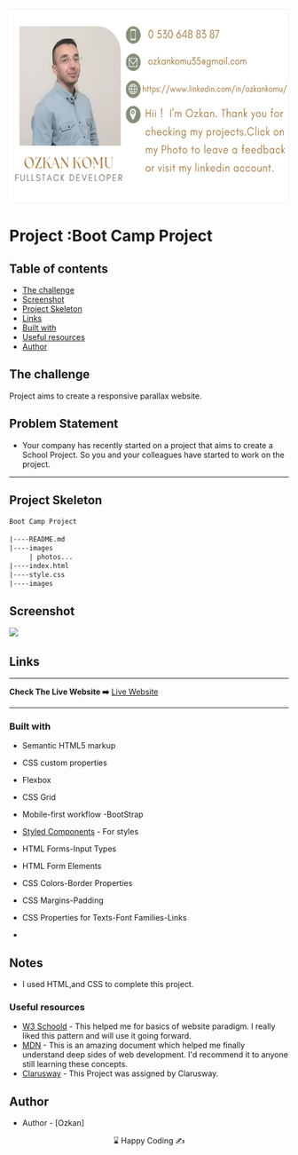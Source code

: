 <p align="left">
<a href="https://www.linkedin.com/in/ozkankomu/" target="_blank"><img src="photo1.png" alt="screenshot" width=680px height=350px></a>
</p>




# Project :Boot Camp Project

## Table of contents

  - [The challenge](#the-challenge)
  - [Screenshot](#screenshot)
  - [Project Skeleton ](#project-skeleton)
  - [Links](#links)
  - [Built with](#built-with)
  - [Useful resources](#useful-resources)
- [Author](#author)



## The challenge
Project aims to create a responsive parallax website.

## Problem Statement

- Your company has recently started on a project that aims to create a School Project. So you and your colleagues have started to work on the project.
<hr>

## Project Skeleton 

```
Boot Camp Project

|----README.md                   
|----images      
     | photos...
|----index.html  
|----style.css   
|----images
```

## Screenshot

<a href="https://ozkankomu.github.io/Boot_Camp_Project/"><img src="screen.gif"></a>

## Links
<hr>
<b>Check The Live Website ➡️</b> <a href="https://ozkankomu.github.io/Boot_Camp_Project/">Live Website</a>
<hr>

### Built with

- Semantic HTML5 markup
- CSS custom properties
- Flexbox
- CSS Grid
- Mobile-first workflow
-BootStrap

- [Styled Components](https://styled-components.com/) - For styles
	
- HTML Forms-Input Types 

- HTML Form Elements

- CSS Colors-Border Properties

- CSS Margins-Padding

- CSS Properties for Texts-Font Families-Links


-

## Notes

- I used  HTML,and CSS to complete this project.

### Useful resources

- [W3 Schoold](https://www.w3schools.com/) - This helped me for basics of website paradigm. I really liked this pattern and will use it going forward.
- [MDN](https://developer.mozilla.org/en-US/) - This is an amazing document which helped me finally understand deep sides of web development. I'd recommend it to anyone still learning these concepts.
- [Clarusway](https://clarusway.com/aws-devops/?gclid=Cj0KCQjwr4eYBhDrARIsANPywCjMru99tYkggAXDKaHPXlmNHqGXxFtkPw_EeiIechV8YNa6bUd9DLkaAsJkEALw_wcB) - This Project was assigned by Clarusway.





## Author

- Author - [Ozkan]

<center> &#8987; Happy Coding  &#9997; </center>
